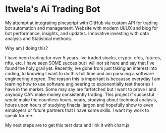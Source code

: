 # Itwela's Ai Trading Bot

My attempt at integrating pinescript with GitHub via custom API for trading bot automation and management. Website with modern UI/UX and blog for bot performance, insights, and updates. Innovative investing with data analysis and Statistical methods.


  Why am I doing this?
  
I have been trading for over 5 years. Ive traded stocks, crypto, cfds, futures, nfts, etc. I have seen SOME succes but I will not sit here and say that I've found the holy grail yet. Recently, Ive gone from just taking an interest into coding, to knowing I want to do this full time and am pursuing a
software engineering degree. The reason this is important is becausse everyday I am learning how to use software engineering to exponentially test theories I have in the market. Some may say are farfetched but I want to prove I and anybody CAN make money consistently trading. This project if succesful would make the countless hours, years, studying about technical analysis, hours upon hours of studying finacial jargon and hopefully show to even employers or future partners that I have some skills. I want my work to speak for me. 


My next steps are to get this test data and link it with chart.js
